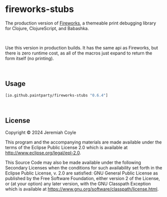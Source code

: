 # fireworks-stubs

The production version of [Fireworks](https://github.com/paintparty/fireworks), a themeable print debugging library for Clojure, ClojureScript, and Babashka.

<br>

Use this version in production builds. It has the same api as Fireworks, but there is zero runtime cost, as all of the macros just expand to return the form itself (no printing).

<br>

## Usage
```Clojure
[io.github.paintparty/fireworks-stubs "0.6.4"]
```

<br>

## License

Copyright © 2024 Jeremiah Coyle

This program and the accompanying materials are made available under the
terms of the Eclipse Public License 2.0 which is available at
http://www.eclipse.org/legal/epl-2.0.

This Source Code may also be made available under the following Secondary
Licenses when the conditions for such availability set forth in the Eclipse
Public License, v. 2.0 are satisfied: GNU General Public License as published by
the Free Software Foundation, either version 2 of the License, or (at your
option) any later version, with the GNU Classpath Exception which is available
at https://www.gnu.org/software/classpath/license.html.

